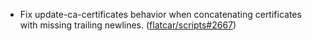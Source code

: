 - Fix update-ca-certificates behavior when concatenating certificates with missing trailing newlines. ([flatcar/scripts#2667](https://github.com/flatcar/scripts/pull/2667))
